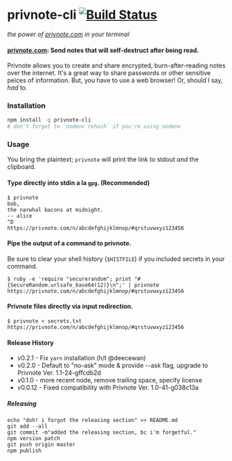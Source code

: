 # **privnote-cli** [![Build Status](https://secure.travis-ci.org/nonrational/privnote-cli.svg?branch=master)](http://travis-ci.org/nonrational/privnote-cli)
_the power of [privnote.com](https://privnote.com) in your terminal_

#### [privnote.com](https://privnote.com): Send notes that will self-destruct after being read.

Privnote allows you to create and share encrypted, burn-after-reading notes over the internet. It's a great way to share passwords or other sensitive peices of information. But, you have to use a web browser! Or, should I say, _had_ to.

### Installation

```bash
npm install -g privnote-cli
# don't forget to `nodenv rehash` if you're using nodenv
```

### Usage

You bring the plaintext; `privnote` will print the link to stdout _and_ the clipboard.

#### Type directly into stdin a la `gpg`. (Recommended)

```
$ privnote
bob,
the narwhal bacons at midnight.
-- alice
^D
https://privnote.com/n/abcdefghijklmnop/#qrstuvwxyz123456
```

#### Pipe the output of a command to privnote.

Be sure to clear your shell history (`$HISTFILE`) if you included secrets in your command.

```
$ ruby -e 'require "securerandom"; print "#{SecureRandom.urlsafe_base64(12)}\n";' | privnote
https://privnote.com/n/abcdefghijklmnop/#qrstuvwxyz123456
```

#### Privnote files directly via input redirection.

```
$ privnote < secrets.txt
https://privnote.com/n/abcdefghijklmnop/#qrstuvwxyz123456
```

#### Release History

- v0.2.1 - Fix `yarn` installation (h/t @deecewan)
- v0.2.0 - Default to "no-ask" mode & provide --ask flag, upgrade to Privnote Ver. 1.1-24-gffcdb2d
- v0.1.0 - more recent node, remove trailing space, specify license
- v0.0.12 - Fixed compatibility with Privnote Ver. 1.0-41-g038c13a

##### Releasing

```
echo "doh! i forgot the releasing section" >> README.md
git add --all
git commit -m"added the releasing section, bc i'm forgetful."
npm version patch
git push origin master
npm publish
```

